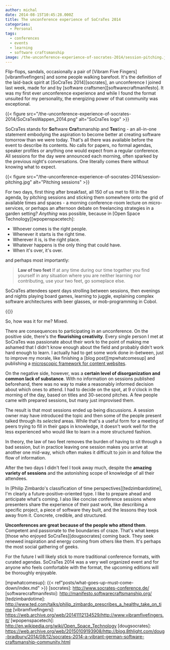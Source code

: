 ```yaml
---
author: michal
date: 2014-08-15T10:45:28.000Z
title: The unconference experience of SoCraTes 2014
categories:
  - Personal
tags:
  - conferences
  - events
  - learning
  - software craftsmanship
image: /the-unconference-experience-of-socrates-2014/session-pitching.jpg
---
```


Flip-flops, sandals, occasionally a pair of [Vibram Five Fingers][vibramfivefingers] and some people walking barefoot. It's the definition of the laid-back spirit at [SoCraTes 2014][socrates], an unconference I joined last week, made for and by [software craftsmen][softwarecraftmanifesto]. It was my first ever *un*conference experience and while I found the format unsuited for my personality, the energizing power of that community was exceptional.

<!--more-->

{{< figure src="/the-unconference-experience-of-socrates-2014/SoCraTesWappen_2014.png" alt="SoCraTes logo" >}}

SoCraTes stands for **So**ftware **Cra**ftsmanship and **Tes**ting - an all-in-one statement embodying the aspiration to become better at creating software tomorrow than we were today. That's all there was available before the event to describe its contents. No calls for papers, no formal agendas, speaker profiles or anything one would expect from a regular conference. All sessions for the day were announced each morning, often sparked by the previous night's conversations. One literally comes there without knowing what to expect.

{{< figure src="/the-unconference-experience-of-socrates-2014/session-pitching.jpg" alt="Pitching sessions" >}}

For two days, first thing after breakfast, all 150 of us met to fill in the agenda, by pitching sessions and sticking them somewhere onto the grid of available times and spaces - a morning conference-room lecture on micro-services, or perhaps an afternoon debate on freelancing strategies in a garden setting? *Anything* was possible, because in [Open Space Technology][wpopenspacetech]:

* Whoever comes is the right people.
* Whenever it starts is the right time.
* Wherever it is, is the right place.
* Whatever happens is the only thing that could have.
* When it's over, it's over.

and perhaps most importantly:

> **Law of two feet**
> If at any time during our time together you find yourself in any situation where you are neither learning nor contributing, use your two feet, go someplace else.

SoCraTes attendees spent days strolling between sessions, then evenings and nights playing board games, learning to juggle, explaining complex software architectures with beer glasses, or mob-programming in Cobol.

{{<x user="philipp_riemer" id="498433577558999040">}}

So, how was it for me? Mixed.

There are consequences to participating in an *un*conference. On the positive side, there's the __flourishing creativity__. Every single person I met at SoCraTes was passionate about their work to the point of making me ashamed that I didn't know enough about the field and probably didn't work hard enough to learn. I actually had to get some work done in-between, just to improve my morale, like finishing a [blog post][mpwhatcomesup] and publishing a [microscopic framework for content websites][ghfeatherweight].

On the negative side, however, was a __certain level of disorganization and common lack of substance__. With no information on sessions published beforehand, there was no way to make a reasonably informed decision about which ones to attend. I had to decide on the spot, at 9 o'clock in the morning of the day, based on titles and 30-second pitches. A few people came with prepared sessions, but many just improvised them.

The result is that most sessions ended up being discussions. A session owner may have introduced the topic and then some of the people present talked through its _selected_ areas. While that's a useful form for a meeting of peers trying to fill in their gaps in knowledge, it doesn't work well for the less experienced who would like to learn in a more structured fashion.

In theory, the law of two feet removes the burden of having to sit through a bad session, but in practice leaving one session makes you arrive at another one mid-way, which often makes it difficult to join in and follow the flow of information.

After the two days I didn't feel I took away much, despite the __amazing variety of sessions__ and the astonishing scope of knowledge of all their attendees.

In [Philip Zimbardo's classification of time perspectives][tedzimbardotime], I'm clearly a future-positive-oriented type. I like to prepare ahead and anticipate what's coming. I also like concise conference sessions where presenters share the experience of their past work, like describing a specific project, a piece of software they built, and the lessons they took away from it. Concrete, credible, and structured.

__Unconferences are great because of the people who attend them__. Competent and passionate to the boundaries of craze. That's what keeps [those who enjoyed SoCraTes][dougsocrates] coming back. They seek renewed inspiration and energy coming from others like them. It's perhaps the most social gathering of geeks.

For the future I will likely stick to more traditional conference formats, with curated agendas. SoCraTes 2014 was a very well organized event and for anyone who feels comfortable with the format, the upcoming editions will be thoroughly enjoyable.

[ghfeatherweight]: https://github.com/mpaluchowski/featherweight
[mpwhatcomesup]: {{< ref"posts/what-goes-up-must-come-down/index.md" >}}
[socrates]: http://www.socrates-conference.de/
[softwarecraftmanifesto]: http://manifesto.softwarecraftsmanship.org/
[tedzimbardotime]: http://www.ted.com/talks/philip_zimbardo_prescribes_a_healthy_take_on_time
[vibramfivefingers]: https://web.archive.org/web/20141112134529/http://www.vibramfivefingers.it/
[wpopenspacetech]: http://en.wikipedia.org/wiki/Open_Space_Technology
[dougsocrates]: https://web.archive.org/web/20150109193908/http://blog.8thlight.com/doug-bradbury/2014/08/12/socrates-2014-a-vibrant-german-software-craftsmanship-community.html

